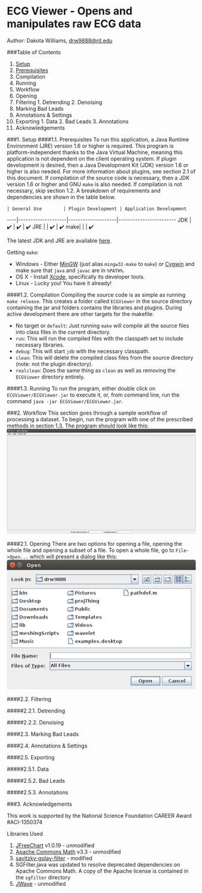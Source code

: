 ECG Viewer - Opens and manipulates raw ECG data
===============================================
Author: Dakota Williams, drw9888@rit.edu

###Table of Contents

1. [Setup](#1)
  1. [Prerequisites](#1.1)
  2. Compilation
  3. Running
2. Workflow
  1. Opening
  2. Filtering
    1. Detrending
    2. Denoising
  3. Marking Bad Leads
  4. Annotations & Settings
  5. Exporting
    1. Data
    2. Bad Leads
    3. Annotations
3. Acknowledgements

###<a name="1"></a>1. Setup
####<a name="1.1"></a>1.1. Prerequisites
To run this application, a Java Runtime Environment (JRE) version 1.6 or higher is required.
This program is platform-independent thanks to the Java Virtual Machine, meaning this application is not dependent on the client operating system.
If plugin development is desired, then a Java Development Kit (JDK) version 1.6 or higher is also needed.
For more information about plugins, see section 2.1 of this document.
If compilation of the source code is necessary, then a JDK version 1.6 or higher and GNU `make` is also needed.
If compilation is not necessary, skip section 1.2.
A breakdown of requirements and dependencies are shown in the table below.

    | General Use        | Plugin Development | Application Development
----|--------------------|--------------------|------------------------
JDK | :heavy_check_mark: | :heavy_check_mark: | :heavy_check_mark:
JRE |                    | :heavy_check_mark: | :heavy_check_mark:
make|                    |                    | :heavy_check_mark:

The latest JDK and JRE are available [here](http://www.oracle.com/technetwork/java/javase/downloads/index.html).

Getting `make`: 
- Windows - Either [MinGW](http://www.mingw.org) (just alias `mingw32-make` to `make`) or [Cygwin](https://www.cygwin.com) and make sure that `java` and `javac` are in `%PATH%`.
- OS X - Install [Xcode](https://developer.apple.com/xcode/), specifically its developer tools.
- Linux - Lucky you! You have it already!

####1.2. Compilation
Compiling the source code is as simple as running `make release`.
This creates a folder called `ECGViewer` in the source directory containing the jar and folders contains the libraries and plugins.
During active development there are other targets for the makefile:

- No target or `default`: Just running `make` will compile all the source files into class files in the current directory.
- `run`: This will run the compiled files with the classpath set to include necessary libraries.
- `debug`: This will start `jdb` with the necessary classpath.
- `clean`: This will delete the compiled class files from the source directory (note: not the plugin directory).
- `realclean`: Does the same thing as `clean` as well as removing the `ECGViewer` directory entirely.

####1.3. Running
To run the program, either double click on `ECGViewer/ECGViewer.jar` to execute it, or, from command line, run the command `java -jar ECGViewer/ECGViewer.jar`.

###2. Workflow
This section goes through a sample workflow of processing a dataset.
To begin, run the program with one of the prescribed methods in section 1.3.
The program should look like this:
![](imgs/1.png?raw=true)

####2.1. Opening
There are two options for opening a file, opening the whole file and opening a subset of a file.
To open a whole file, go to `File->Open...` which will present a dialog like this:
![](imgs/2-1.png?raw=true)

####2.2. Filtering

#####2.2.1. Detrending

#####2.2.2. Denoising

####2.3. Marking Bad Leads

####2.4. Annotations & Settings

####2.5. Exporting

#####2.5.1. Data

#####2.5.2. Bad Leads

#####2.5.3. Annotations

###3. Acknowledgements

This work is supported by the National Science Foundation CAREER Award #ACI-1350374 

Libraries Used

1. <a href="http://www.jfree.org/jfreechart/">JFreeChart</a> v1.0.19 - unmodified  
1. <a href="http://commons.apache.org/proper/commons-math/">Apache Commons Math</a> v3.3 - unmodified  
1. <a href="https://code.google.com/p/savitzky-golay-filter/">savitzky-golay-filter</a> - modified  
  1. SGFilter.java was updated to resolve deprecated dependencies on Apache Commons Math. A copy of the Apache license is contained in the `sgfilter` directory  
1. <a href="https://github.com/cscheiblich/JWave/">JWave</a> - unmodified

